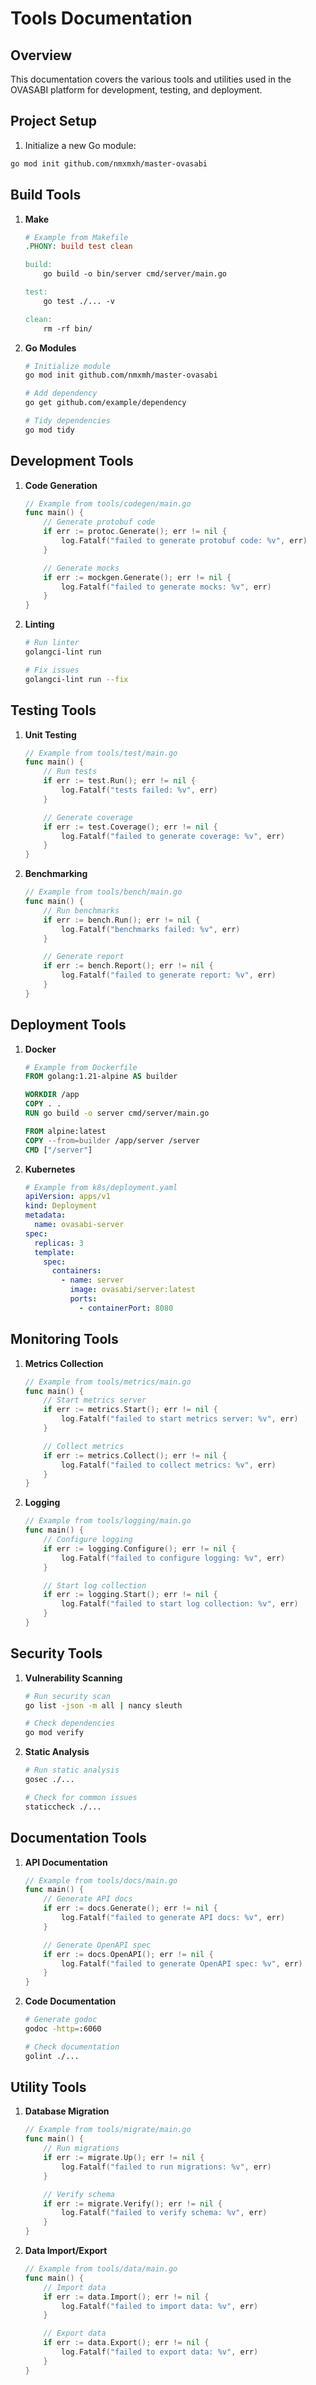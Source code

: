 # Tools Documentation

## Overview

This documentation covers the various tools and utilities used in the OVASABI platform for
development, testing, and deployment.

## Project Setup

1. Initialize a new Go module:

```bash
go mod init github.com/nmxmxh/master-ovasabi
```

## Build Tools

1. **Make**

   ```makefile
   # Example from Makefile
   .PHONY: build test clean

   build:
       go build -o bin/server cmd/server/main.go

   test:
       go test ./... -v

   clean:
       rm -rf bin/
   ```

2. **Go Modules**

   ```bash
   # Initialize module
   go mod init github.com/nmxmh/master-ovasabi

   # Add dependency
   go get github.com/example/dependency

   # Tidy dependencies
   go mod tidy
   ```

## Development Tools

1. **Code Generation**

   ```go
   // Example from tools/codegen/main.go
   func main() {
       // Generate protobuf code
       if err := protoc.Generate(); err != nil {
           log.Fatalf("failed to generate protobuf code: %v", err)
       }

       // Generate mocks
       if err := mockgen.Generate(); err != nil {
           log.Fatalf("failed to generate mocks: %v", err)
       }
   }
   ```

2. **Linting**

   ```bash
   # Run linter
   golangci-lint run

   # Fix issues
   golangci-lint run --fix
   ```

## Testing Tools

1. **Unit Testing**

   ```go
   // Example from tools/test/main.go
   func main() {
       // Run tests
       if err := test.Run(); err != nil {
           log.Fatalf("tests failed: %v", err)
       }

       // Generate coverage
       if err := test.Coverage(); err != nil {
           log.Fatalf("failed to generate coverage: %v", err)
       }
   }
   ```

2. **Benchmarking**

   ```go
   // Example from tools/bench/main.go
   func main() {
       // Run benchmarks
       if err := bench.Run(); err != nil {
           log.Fatalf("benchmarks failed: %v", err)
       }

       // Generate report
       if err := bench.Report(); err != nil {
           log.Fatalf("failed to generate report: %v", err)
       }
   }
   ```

## Deployment Tools

1. **Docker**

   ```dockerfile
   # Example from Dockerfile
   FROM golang:1.21-alpine AS builder

   WORKDIR /app
   COPY . .
   RUN go build -o server cmd/server/main.go

   FROM alpine:latest
   COPY --from=builder /app/server /server
   CMD ["/server"]
   ```

2. **Kubernetes**

   ```yaml
   # Example from k8s/deployment.yaml
   apiVersion: apps/v1
   kind: Deployment
   metadata:
     name: ovasabi-server
   spec:
     replicas: 3
     template:
       spec:
         containers:
           - name: server
             image: ovasabi/server:latest
             ports:
               - containerPort: 8080
   ```

## Monitoring Tools

1. **Metrics Collection**

   ```go
   // Example from tools/metrics/main.go
   func main() {
       // Start metrics server
       if err := metrics.Start(); err != nil {
           log.Fatalf("failed to start metrics server: %v", err)
       }

       // Collect metrics
       if err := metrics.Collect(); err != nil {
           log.Fatalf("failed to collect metrics: %v", err)
       }
   }
   ```

2. **Logging**

   ```go
   // Example from tools/logging/main.go
   func main() {
       // Configure logging
       if err := logging.Configure(); err != nil {
           log.Fatalf("failed to configure logging: %v", err)
       }

       // Start log collection
       if err := logging.Start(); err != nil {
           log.Fatalf("failed to start log collection: %v", err)
       }
   }
   ```

## Security Tools

1. **Vulnerability Scanning**

   ```bash
   # Run security scan
   go list -json -m all | nancy sleuth

   # Check dependencies
   go mod verify
   ```

2. **Static Analysis**

   ```bash
   # Run static analysis
   gosec ./...

   # Check for common issues
   staticcheck ./...
   ```

## Documentation Tools

1. **API Documentation**

   ```go
   // Example from tools/docs/main.go
   func main() {
       // Generate API docs
       if err := docs.Generate(); err != nil {
           log.Fatalf("failed to generate API docs: %v", err)
       }

       // Generate OpenAPI spec
       if err := docs.OpenAPI(); err != nil {
           log.Fatalf("failed to generate OpenAPI spec: %v", err)
       }
   }
   ```

2. **Code Documentation**

   ```bash
   # Generate godoc
   godoc -http=:6060

   # Check documentation
   golint ./...
   ```

## Utility Tools

1. **Database Migration**

   ```go
   // Example from tools/migrate/main.go
   func main() {
       // Run migrations
       if err := migrate.Up(); err != nil {
           log.Fatalf("failed to run migrations: %v", err)
       }

       // Verify schema
       if err := migrate.Verify(); err != nil {
           log.Fatalf("failed to verify schema: %v", err)
       }
   }
   ```

2. **Data Import/Export**

   ```go
   // Example from tools/data/main.go
   func main() {
       // Import data
       if err := data.Import(); err != nil {
           log.Fatalf("failed to import data: %v", err)
       }

       // Export data
       if err := data.Export(); err != nil {
           log.Fatalf("failed to export data: %v", err)
       }
   }
   ```
